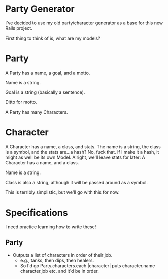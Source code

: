# Party Generator

I've decided to use my old party/character generator as a base for this new Rails project.

First thing to think of is, what are my models?

# Party

A Party has a name, a goal, and a motto.

Name is a string.

Goal is a string (basically a sentence).

Ditto for motto.

A Party has many Characters.

# Character

A Character has a name, a class, and stats. The name is a string, the class is a symbol, and the stats are...a hash? No, fuck that. If I make it a hash, it might as well be its own Model. Alright, we'll leave stats for later: A Character has a name, and a class.

Name is a string.

Class is also a string, although it will be passed around as a symbol.

This is terribly simplistic, but we'll go with this for now.

# Specifications

I need practice learning how to write these!

## Party

* Outputs a list of characters in order of their job.
  * e.g., tanks, then dips, then healers.
  * So I'd go Party.characters.each |character| puts character.name character.job etc. and it'd be in order.